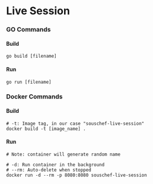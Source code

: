 # Live Session

### GO Commands

#### Build

```shell
go build [filename]
```

#### Run

```shell
go run [filename]
```

### Docker Commands

#### Build

```shell
# -t: Image tag, in our case "souschef-live-session"
docker build -t [image_name] .
```

#### Run

```shell
# Note: container will generate random name

# -d: Run container in the background
# --rm: Auto-delete when stopped
docker run -d --rm -p 8080:8080 souschef-live-session
```
